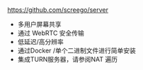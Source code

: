 #

https://github.com/screego/server

- 多用户屏幕共享
- 通过 WebRTC 安全传输
- 低延迟/高分辨率
- 通过Docker /单个二进制文件进行简单安装
- 集成TURN服务器，请参阅NAT 遍历
